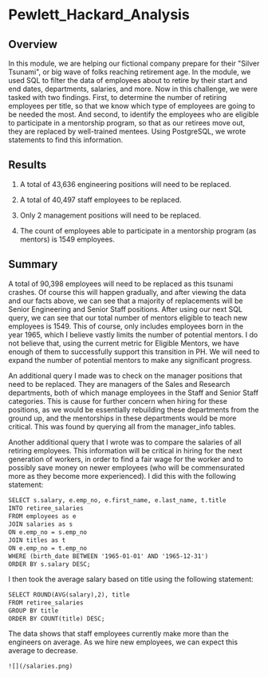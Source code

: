 # Pewlett_Hackard_Analysis

## Overview
In this module, we are helping our fictional company prepare for their "Silver Tsunami", or big wave of folks reaching retirement age. In the module, we used SQL to filter the data of employees about to retire by their start and end dates, departments, salaries, and more. Now in this challenge, we were tasked with two findings. First, to determine the number of retiring employees per title, so that we know which type of employees are going to be needed the most. And second, to identify the employees who are eligible to participate in a mentorship program, so that as our retirees move out, they are replaced by well-trained mentees. Using PostgreSQL, we wrote statements to find this information.

## Results

1. A total of 43,636 engineering positions will need to be replaced.

2. A total of 40,497 staff employees to be replaced.

3. Only 2 management positions will need to be replaced.

4. The count of employees able to participate in a mentorship program (as mentors) is 1549 employees.


## Summary
A total of 90,398 employees will need to be replaced as this tsunami crashes. Of course this will happen gradually, and after viewing the data and our facts above, we can see that a majority of replacements will be Senior Engineering and Senior Staff positions. After using our next SQL query, we can see that our total number of mentors eligible to teach new employees is 1549. This of course, only includes employees born in the year 1965, which I believe vastly limits the number of potential mentors. I do not believe that, using the current metric for Eligible Mentors, we have enough of them to successfully support this transition in PH. We will need to expand the number of potential mentors to make any significant progress. 

An additional query I made was to check on the manager positions that need to be replaced. They are managers of the Sales and Research departments, both of which manage employees in the Staff and Senior Staff categories. This is cause for further concern when hiring for these positions, as we would be essentially rebuilding these departments from the ground up, and the mentorships in these departments would be more critical. This was found by querying all from the manager_info tables.

Another additional query that I wrote was to compare the salaries of all retiring employees. This information will be critical in hiring for the next generation of workers, in order to find a fair wage for the worker and to possibly save money on newer employees (who will be commensurated more as they become more experienced). I did this with the following statement:

    SELECT s.salary, e.emp_no, e.first_name, e.last_name, t.title
    INTO retiree_salaries
    FROM employees as e
    JOIN salaries as s
    ON e.emp_no = s.emp_no
    JOIN titles as t
    ON e.emp_no = t.emp_no
    WHERE (birth_date BETWEEN '1965-01-01' AND '1965-12-31')
    ORDER BY s.salary DESC;

I then took the average salary based on title using the following statement:

    SELECT ROUND(AVG(salary),2), title
    FROM retiree_salaries
    GROUP BY title
    ORDER BY COUNT(title) DESC;

The data shows that staff employees currently make more than the engineers on average. As we hire new employees, we can expect this average to decrease.

    ![](/salaries.png)



    
